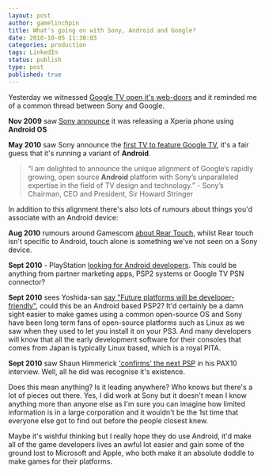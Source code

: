 ```yaml
---
layout: post
author: gamelinchpin
title: What's going on with Sony, Android and Google?
date: 2010-10-05 11:38:03
categories: production
tags: LinkedIn
status: publish
type: post
published: true
---
```

Yesterday we witnessed [Google TV open it's
web-doors](http://www.google.com/tv/) and it reminded me of a common thread between Sony and Google.

**Nov 2009** saw [Sony
announce](http://news.cnet.com/8301-1035_3-10389463-94.html) it was releasing a Xperia phone using **Android OS**

**May 2010** saw Sony announce the [first TV to feature Google
TV](http://www.engadget.com/2010/05/20/sony-internet-tv-platform-is-first-with-google-tv-dish-adobe-and/),
it's a fair guess that it's running a variant of **Android**.

> “I am delighted to announce the unique alignment of Google’s rapidly
> growing, open source **Android** platform with Sony’s unparalleled
> expertise in the field of TV design and technology.” - Sony’s
> Chairman, CEO and President, Sir Howard Stringer

In addition to this alignment there's also lots of rumours about things
you'd associate with an Android
device:

**Aug 2010** rumours around Gamescom [about Rear
Touch](http://www.engadget.com/2010/08/19/next-gen-psp-to-have-touch-controls-on-the-wrong-side/), whilst Rear touch isn't specific to Android, touch alone is something
we've not seen on a Sony device.

**Sept 2010** - PlayStation [looking for Android
developers](http://playstationlifestyle.net/2010/09/21/playstation-looking-for-android-developer-on-job-listing/). This could be anything from partner marketing apps, PSP2 systems or Google TV PSN connector?

**Sept 2010** sees Yoshida-san [say "Future platforms will be
developer-friendly"](http://www.gamesindustry.biz/articles/2010-09-20-sony-future-platforms-will-be-developer-friendly), could this be an Android based PSP2? It'd certainly be a damn sight easier to make games using a common open-source OS and Sony have been long term fans of open-source platforms such as Linux as we saw when they used to let you install it on your PS3. And many developers will know that all the early development software for their consoles that comes from Japan is typically Linux based, which is a royal PITA.

**Sept 2010** saw Shaun Himmerick ['confirms' the next
PSP](http://www.industrygamers.com/news/psp2-is-real-pretty-powerful-and-in-developers-hands/) in his PAX10 interview. Well, all he did was recognise it's existence.

Does this mean anything? Is it leading anywhere? Who knows but there's a
lot of pieces out there. Yes, I did work at Sony but it doesn't mean I
know anything more than anyone else as I'm sure you can imagine how
limited information is in a large corporation and it wouldn't be the 1st
time that everyone else got to find out before the people closest knew.

Maybe it's wishful thinking but I really hope they do use Android, it'd
make all of the game developers lives an awful lot easier and gain some
of the ground lost to Microsoft and Apple, who both make it an absolute
doddle to make games for their platforms.
